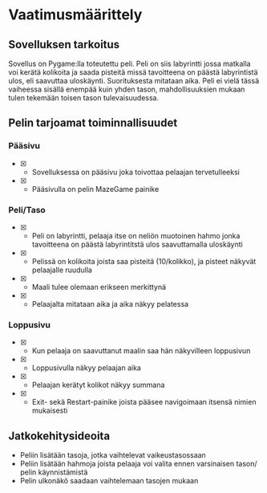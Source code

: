 # Vaatimusmäärittely

## Sovelluksen tarkoitus

Sovellus on Pygame:lla toteutettu peli. Peli on siis labyrintti jossa matkalla voi kerätä kolikoita ja saada pisteitä missä tavoitteena on päästä labyrintistä ulos, eli saavuttaa uloskäynti. Suorituksesta mitataan aika. Peli ei vielä tässä vaiheessa sisällä enempää kuin yhden tason, mahdollisuuksien mukaan tulen tekemään toisen tason tulevaisuudessa. 

## Pelin tarjoamat toiminnallisuudet

### Pääsivu
- [x] - Sovelluksessa on pääsivu joka toivottaa pelaajan tervetulleeksi
- [x] - Pääsivulla on pelin MazeGame painike

### Peli/Taso
- [x] - Peli on labyrintti, pelaaja itse on neliön muotoinen hahmo jonka tavoitteena on päästä labyrintitstä ulos saavuttamalla uloskäynti
- [x] - Pelissä on kolikoita joista saa pisteitä (10/kolikko), ja pisteet näkyvät pelaajalle ruudulla
- [x] - Maali tulee olemaan erikseen merkittynä
- [x] - Pelaajalta mitataan aika ja aika näkyy pelatessa

### Loppusivu
- [x] - Kun pelaaja on saavuttanut maalin saa hän näkyvilleen loppusivun
- [x] - Loppusivulla näkyy pelaajan aika
- [x] - Pelaajan kerätyt kolikot näkyy summana
- [x] - Exit- sekä Restart-painike joista pääsee navigoimaan itsensä nimien mukaisesti

## Jatkokehitysideoita
- Peliin lisätään tasoja, jotka vaihtelevat vaikeustasossaan
- Peliin lisätään hahmoja joista pelaaja voi valita ennen varsinaisen tason/ pelin käynnistämistä
- Pelin ulkonäkö saadaan vaihtelemaan tasojen mukaan
